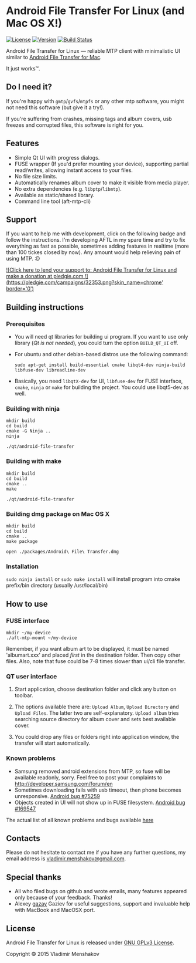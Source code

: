 # Android File Transfer For Linux (and Mac OS X!)

[![License](http://img.shields.io/:license-GPLv3-blue.svg)](https://github.com/whoozle/android-file-transfer-linux/blob/master/LICENSE)
[![Version](http://img.shields.io/:version-3.0-green.svg)](https://github.com/whoozle/android-file-transfer-linux)
[![Build Status](https://travis-ci.org/whoozle/android-file-transfer-linux.svg?branch=master)](https://travis-ci.org/whoozle/android-file-transfer-linux)

Android File Transfer for Linux — reliable MTP client with minimalistic UI similar to [Android File Transfer for Mac](https://www.android.com/intl/en_us/filetransfer/).

It just works™.

## Do I need it?

If you're happy with `gmtp`/`gvfs`/`mtpfs` or any other mtp software, you might not need this software (but give it a try!).

If you're suffering from crashes, missing tags and album covers, usb freezes and corrupted files, this software is right for you.

## Features

* Simple Qt UI with progress dialogs.
* FUSE wrapper (If you'd prefer mounting your device), supporting partial read/writes, allowing instant access to your files.
* No file size limits.
* Automatically renames album cover to make it visible from media player.
* No extra dependencies (e.g. `libptp`/`libmtp`).
* Available as static/shared library.
* Command line tool (aft-mtp-cli)

## Support
If you want to help me with development, click on the following badge and follow the instructions. I'm developing AFTL in my spare time and try to fix everything as fast as possible, sometimes adding features in realtime (more than 100 tickes closed by now).
Any amount would help relieving pain of using MTP. :D

[![Click here to lend your support to: Android File Transfer for Linux and make a donation at pledgie.com !](https://pledgie.com/campaigns/32353.png?skin_name=chrome' border='0')](https://pledgie.com/campaigns/32353)

## Building instructions

### Prerequisites

* You will need qt libraries for building ui program. If you want to use only library (*Qt is not needed*), you could turn the option ```BUILD_QT_UI``` off.
* For ubuntu and other debian-based distros use the following command:

  ```shell
  sudo apt-get install build-essential cmake libqt4-dev ninja-build libfuse-dev libreadline-dev
  ```
* Basically, you need `libqtX-dev` for UI, `libfuse-dev` for FUSE interface, `cmake`, `ninja` or `make` for building the project. You could use libqt5-dev as well.

### Building with ninja

```shell
mkdir build
cd build
cmake -G Ninja ..
ninja

./qt/android-file-transfer
```

### Building with make

```shell
mkdir build
cd build
cmake ..
make

./qt/android-file-transfer
```

### Building dmg package on Mac OS X

```shell
mkdir build
cd build
cmake ..
make package

open ./packages/Android\ File\ Transfer.dmg
```

### Installation

`sudo ninja install` or `sudo make install` will install program into cmake prefix/bin directory (usually /usr/local/bin)


## How to use

### FUSE interface

```shell
mkdir ~/my-device
./aft-mtp-mount ~/my-device
```
Remember, if you want album art to be displayed, it must be named 'albumart.xxx' and placed *first* in the destination folder. Then copy other files.
Also, note that fuse could be 7-8 times slower than ui/cli file transfer.

### QT user interface

1. Start application, choose destination folder and click any button on toolbar.

2. The options available there are: `Upload Album`, `Upload Directory` and `Upload Files`.
   The latter two are self-explanatory. `Upload album` tries searching source directory for album cover and sets best available cover.

3. You could drop any files or folders right into application window, the transfer will start automatically.

### Known problems

* Samsung removed android extensions from MTP, so fuse will be available readonly, sorry. Feel free to post your complaints to http://developer.samsung.com/forum/en
* Sometimes downloading fails with usb timeout, then phone becomes unresponsive. [Android bug #75259](https://code.google.com/p/android/issues/detail?id=75259)
* Objects created in UI will not show up in FUSE filesystem. [Android bug #169547](https://code.google.com/p/android/issues/detail?id=169547)

The actual list of all known problems and bugs available [here](https://github.com/whoozle/android-file-transfer-linux/issues)

## Contacts
Please do not hesitate to contact me if you have any further questions, my email address is <vladimir.menshakov@gmail.com>.

## Special thanks
* All who filed bugs on github and wrote emails, many features appeared only because of your feedback. Thanks!
* Alexey [gazay](https://github.com/gazay) Gaziev for useful suggestions, support and invaluable help with MacBook and MacOSX port.

## License

Android File Transfer for Linux is released under [GNU GPLv3 License](https://github.com/whoozle/android-file-transfer-linux/blob/master/LICENSE).

Copyright © 2015 Vladimir Menshakov
